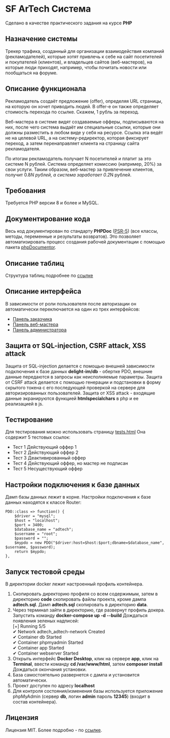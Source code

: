 # SF ArTech Система

Сделано в качестве практического задания на курсе **PHP**

## Назначение системы
Трекер трафика, созданный для организации взаимодействия компаний (рекламодателей), которые хотят привлечь к себе на сайт посетителей и покупателей (клиентов), и владельцев сайтов (веб-мастеров), на которые люди приходят, например, чтобы почитать новости или пообщаться на форуме.

## Описание функционала
Рекламодатель создаёт предложение (offer), определяя URL страницы, на которую он хочет приводить людей. В offer-е он также определяет стоимость перехода по ссылке. Скажем, 1 рубль за переход.

Веб-мастера в системе видят создаваемые офферы, подписываются на них, после чего система выдаёт им специальные ссылки, которые они должны разместить в любом виде у себя на ресурсе. Ссылка эта ведёт не на целевой URL, а на систему-редиректор, которая фиксирует переход, а затем перенаправляет клиента на страницу сайта рекламодателя.

По итогам рекламодатель получает N посетителей и платит за это системе N рублей. Система определяет комиссию (например, 20%) за свои услуги. Таким образом, веб-мастер за привлечение клиентов, получит 0.8*N рублей, а система заработает 0.2*N рублей.

## Требования 
Требуется PHP версии 8 и более и MySQL.

## Документирование кода
Весь код документирован по стандарту **PHPDoc** ([PSR-5](https://github.com/php-fig/fig-standards/blob/master/proposed/phpdoc.md)) (все классы, методы, переменные и результаты возвратов). Это позволяет автоматизировать процесс создания рабочей документации с помощью пакета [phpDocumentor](https://www.phpdoc.org/).

## Описание таблиц 
Структура таблиц подробнее по [ссылке](/docs/db.md)

## Описание интерфейса
В зависимости от роли пользователя после авторизации он автоматически переключается на один из трех интерфейсов:
- [Панель заказчика](docs/offer.md)
- [Панель веб-мастера](docs/webmaster.md)
- [Панель администратора](docs/admin.md)

## Защита от SQL-injection, CSRF attack, XSS attack
Защита от SQL-injection делается с помощью внешней зависимости подключения к базе данных **delight-im/db** - обертке PDO, внешние данные передаются в запросы как неисполняемые параметры.
Защита от CSRF attack делается с помощью генерации и подстановки в форму скрытого токена с его последующей проверкой на сервере для авторизированных пользователей.
Защита от XSS attack - входящие данные экранируются функцией **htmlspecialchars** в php и ее реализацией в js.

## Тестирование
Для тестирования можно использовать страницу [tests.html](./public/tests.html)
Она содержит 5 тестовых ссылок:
- Тест 1 Действующий оффер 1 
- Тест 2 Действующий оффер 2 
- Тест 3 Деактивированный оффер 
- Тест 4 Действующий оффер, но мастер не подписан 
- Тест 5 Несуществующий оффер 

## Настройки подключения к базе данных
Дамп базы данных лежит в корне.
Настройки подключения к базе данных находятся к классе Router:
```
PDO::class => function() {
    $driver = "mysql";
    $host = "localhost";
    $port = 3400;
    $database_name = "adtech";
    $username = "root";
    $password = "";
    $mypdo = new PDO("$driver:host=$host:$port;dbname=$database_name", $username, $password);
    return $mypdo;
},
```
## Запуск тестовой среды
В директории docker лежит настроенный профиль контейнера.
1. Скопировать директорию профиля со всем содержимым, затем в директорию **code** скопировать файлы проекта, кроме дампа **adtech.sql**.
Дамп **adtech.sql** скопировать в директорию **data**. 
2. Через терминал зайти в директорию, где развернут профиль докера. Запустить команду **docker-compose up -d --build** 
Дождаться появления зеленых надписей:<br>
[+] Running 5/5<br>
 ✔ Network adtech_adtech-network  Created<br>
 ✔ Container db                   Started<br>
 ✔ Container phpmyadmin           Started<br>
 ✔ Container app                  Started<br>
 ✔ Container webserver            Started
3. Открыть интерфейс **Docker Desktop**, клик на сервере **app**, клик на **Terminal**, ввести команду **cd /var/www/html**, затем **composer install** Дождаться окончания установки.
4. База самостоятельно развернется с дампа и установится автоматически.
5. Проект доступен по адресу **localhost**
6. Для контроля состояния/изменения базы используется приложение phpMyAdmin (сервер **db**, логин **admin** пароль **12345**) (входит в состав контейнера).

## Лицензия
Лицензия MIT. Более подробно - по [ссылке](/docs/licence.md).


